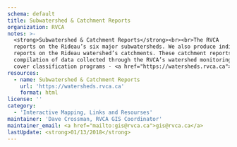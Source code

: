 ```yaml
---
schema: default
title: Subwatershed & Catchment Reports
organization: RVCA
notes: >-
  <strong>Subwatershed & Catchment Reports</strong><br><br>The RVCA
  reports on the Rideau’s six major subwatersheds. We also produce individual
  reports on the Rideau watershed’s catchments. These catchment reports are a
  compilation of data collected through the RVCA’s watershed monitoring and land
  cover classification programs - <a href="https://watersheds.rvca.ca">watersheds.rvca.ca</a>.
resources:
  - name: Subwatershed & Catchment Reports
    url: 'https://watersheds.rvca.ca'
    format: html
license: ''
category:
  - 'Interactive Mapping, Links and Resourses'
maintainer: 'Dave Crossman, RVCA GIS Coordinator'
maintainer_email: <a href="mailto:gis@rvca.ca">gis@rvca.ca</a>
lastUpdate: <strong>01/13/2018</strong>
---
```

